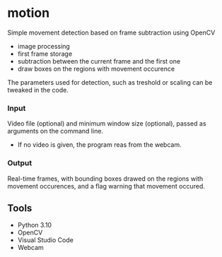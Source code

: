 # motion
Simple movement detection based on frame subtraction using OpenCV

- image processing
- first frame storage
- subtraction between the current frame and the first one
- draw boxes on the regions with movement occurence

The parameters used for detection, such as treshold or scaling can be tweaked in the code.

### Input

Video file (optional) and minimum window size (optional), passed as arguments on the command line.
- If no video is given, the program reas from the webcam.

### Output

Real-time frames, with bounding boxes drawed on the regions with movement occurences, and a flag warning that movement occured.

## Tools

- Python 3.10
- OpenCV
- Visual Studio Code
- Webcam
